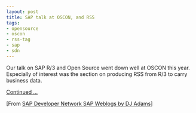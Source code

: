 ```yaml
---
layout: post
title: SAP talk at OSCON, and RSS
tags:
- opensource
- oscon
- rss-tag
- sap
- sdn
---
```



Our talk on SAP R/3 and Open Source went down well at OSCON this year. Especially of interest was the section on producing RSS from R/3 to carry business data.

[Continued …](http://weblogs.sdn.sap.com/pub/wlg/69)

[From [SAP Developer Network SAP Weblogs by DJ Adams](https://www.sdn.sap.com/irj/scn/weblogs?blog=/pub/u/251850060)]


